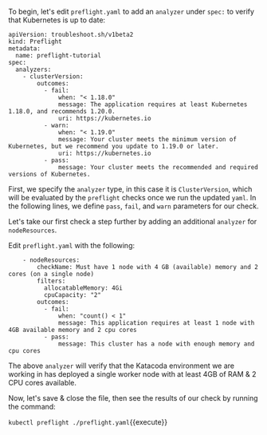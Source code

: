 To begin, let's edit `preflight.yaml` to add an `analyzer` under `spec:` to verify that Kubernetes is up to date:

````
apiVersion: troubleshoot.sh/v1beta2
kind: Preflight
metadata:
  name: preflight-tutorial
spec:
  analyzers:
    - clusterVersion:
        outcomes:
          - fail:
              when: "< 1.18.0"
              message: The application requires at least Kubernetes 1.18.0, and recommends 1.20.0.
              uri: https://kubernetes.io
          - warn:
              when: "< 1.19.0"
              message: Your cluster meets the minimum version of Kubernetes, but we recommend you update to 1.19.0 or later.
              uri: https://kubernetes.io
          - pass:
              message: Your cluster meets the recommended and required versions of Kubernetes.
````

First, we specify the `analyzer` type, in this case it is `ClusterVersion`, which will be evaluated by the `preflight` checks once we run the updated `yaml`. In the following lines, we define `pass`, `fail`, and `warn` parameters for our check.

Let's take our first check a step further by adding an additional  `analyzer` for `nodeResources`. 

Edit `preflight.yaml` with the following:

````
    - nodeResources:
        checkName: Must have 1 node with 4 GB (available) memory and 2 cores (on a single node)
        filters:
          allocatableMemory: 4Gi
          cpuCapacity: "2"
        outcomes:
          - fail:
              when: "count() < 1"
              message: This application requires at least 1 node with 4GB available memory and 2 cpu cores
          - pass:
              message: This cluster has a node with enough memory and cpu cores
````

The above `analyzer` will verify that the Katacoda environment we are working in has deployed a single worker node with at least 4GB of RAM & 2 CPU cores available.

Now, let's save & close the file, then see the results of our check by running the command:

`kubectl preflight ./preflight.yaml`{{execute}}

